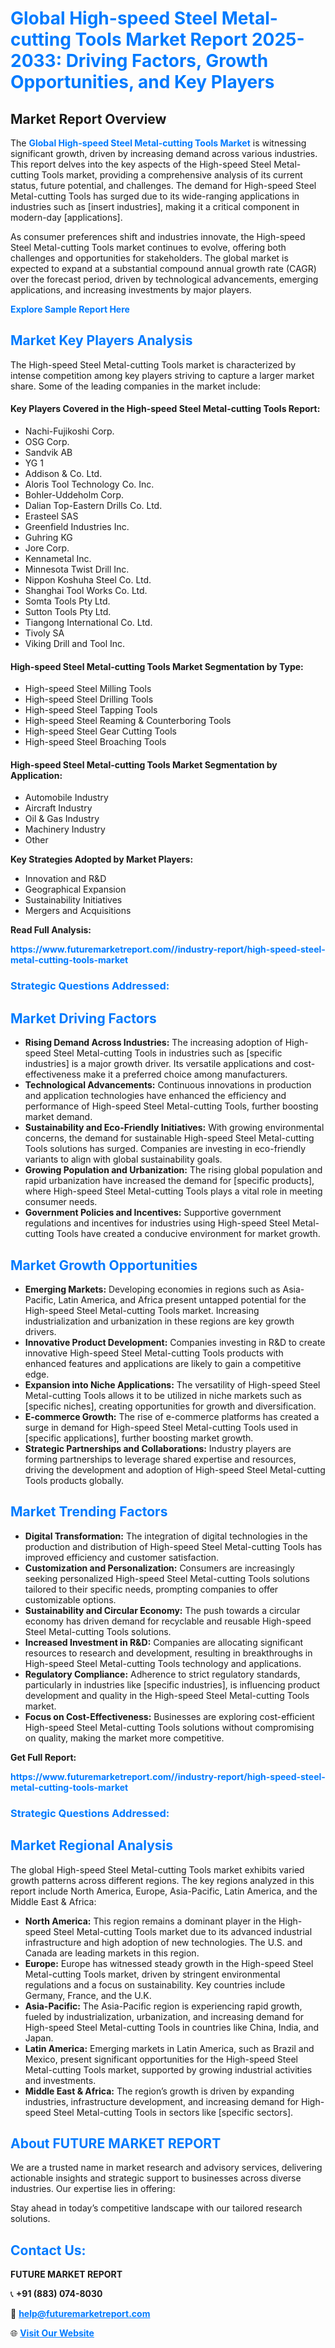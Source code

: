 <h1 style="color: #007BFF;">Global High-speed Steel Metal-cutting Tools Market Report 2025-2033: Driving Factors, Growth Opportunities, and Key Players</h1>

<section id="overview">
<h2>Market Report Overview</h2>
<p>The <a href="https://www.futuremarketreport.com//industry-report/high-speed-steel-metal-cutting-tools-market" style="color: #007BFF; text-decoration: none;"><strong>Global High-speed Steel Metal-cutting Tools Market</strong></a> is witnessing significant growth, driven by increasing demand across various industries. This report delves into the key aspects of the High-speed Steel Metal-cutting Tools market, providing a comprehensive analysis of its current status, future potential, and challenges. The demand for High-speed Steel Metal-cutting Tools has surged due to its wide-ranging applications in industries such as [insert industries], making it a critical component in modern-day [applications].</p>
<p>As consumer preferences shift and industries innovate, the High-speed Steel Metal-cutting Tools market continues to evolve, offering both challenges and opportunities for stakeholders. The global market is expected to expand at a substantial compound annual growth rate (CAGR) over the forecast period, driven by technological advancements, emerging applications, and increasing investments by major players.</p>
</section>

<section id="overview">
<p><a href="https://www.futuremarketreport.com//request-sample/reportId=91229" style="color: #007BFF; text-decoration: none;"><strong>Explore Sample Report Here</strong></a></p>
</section>

<section id="key-players">
<h2 style="color: #007BFF;">Market Key Players Analysis</h2>
<p>The High-speed Steel Metal-cutting Tools market is characterized by intense competition among key players striving to capture a larger market share. Some of the leading companies in the market include:</p>
<h4>Key Players Covered in the High-speed Steel Metal-cutting Tools Report:</h4>
<ul><li>Nachi-Fujikoshi Corp.</li><li>OSG Corp.</li><li>Sandvik AB</li><li>YG 1</li><li>Addison &amp; Co. Ltd.</li><li>Aloris Tool Technology Co. Inc.</li><li>Bohler-Uddeholm Corp.</li><li>Dalian Top-Eastern Drills Co. Ltd.</li><li>Erasteel SAS</li><li>Greenfield Industries Inc.</li><li>Guhring KG</li><li>Jore Corp.</li><li>Kennametal Inc.</li><li>Minnesota Twist Drill Inc.</li><li>Nippon Koshuha Steel Co. Ltd.</li><li>Shanghai Tool Works Co. Ltd.</li><li>Somta Tools Pty Ltd.</li><li>Sutton Tools Pty Ltd.</li><li>Tiangong International Co. Ltd.</li><li>Tivoly SA</li><li>Viking Drill and Tool Inc.</li></ul>
<h4>High-speed Steel Metal-cutting Tools Market Segmentation by Type:</h4>
<ul><li>High-speed Steel Milling Tools</li><li>High-speed Steel Drilling Tools</li><li>High-speed Steel Tapping Tools</li><li>High-speed Steel Reaming &amp; Counterboring Tools</li><li>High-speed Steel Gear Cutting Tools</li><li>High-speed Steel Broaching Tools</li></ul>

<h4>High-speed Steel Metal-cutting Tools Market Segmentation by Application:</h4>
<ul><li>Automobile Industry</li><li>Aircraft Industry</li><li>Oil &amp; Gas Industry</li><li>Machinery Industry</li><li>Other</li></ul>
<p><strong>Key Strategies Adopted by Market Players:</strong></p>
<ul>
<li>Innovation and R&D</li>
<li>Geographical Expansion</li>
<li>Sustainability Initiatives</li>
<li>Mergers and Acquisitions</li>
</ul>
</section>

<section>
<p><strong>Read Full Analysis: </strong></p><a href="https://www.futuremarketreport.com//industry-report/high-speed-steel-metal-cutting-tools-market" style="color: #007BFF; text-decoration: none;"><strong>https://www.futuremarketreport.com//industry-report/high-speed-steel-metal-cutting-tools-market</strong></a>
<h3 style="color: #007BFF;">Strategic Questions Addressed:</h3>
</section>

<section id="driving-factors">
<h2 style="color: #007BFF;">Market Driving Factors</h2>
<ul>
<li><strong>Rising Demand Across Industries:</strong> The increasing adoption of High-speed Steel Metal-cutting Tools in industries such as [specific industries] is a major growth driver. Its versatile applications and cost-effectiveness make it a preferred choice among manufacturers.</li>
<li><strong>Technological Advancements:</strong> Continuous innovations in production and application technologies have enhanced the efficiency and performance of High-speed Steel Metal-cutting Tools, further boosting market demand.</li>
<li><strong>Sustainability and Eco-Friendly Initiatives:</strong> With growing environmental concerns, the demand for sustainable High-speed Steel Metal-cutting Tools solutions has surged. Companies are investing in eco-friendly variants to align with global sustainability goals.</li>
<li><strong>Growing Population and Urbanization:</strong> The rising global population and rapid urbanization have increased the demand for [specific products], where High-speed Steel Metal-cutting Tools plays a vital role in meeting consumer needs.</li>
<li><strong>Government Policies and Incentives:</strong> Supportive government regulations and incentives for industries using High-speed Steel Metal-cutting Tools have created a conducive environment for market growth.</li>
</ul>
</section>

<section id="growth-opportunities">
<h2 style="color: #007BFF;">Market Growth Opportunities</h2>
<ul>
<li><strong>Emerging Markets:</strong> Developing economies in regions such as Asia-Pacific, Latin America, and Africa present untapped potential for the High-speed Steel Metal-cutting Tools market. Increasing industrialization and urbanization in these regions are key growth drivers.</li>
<li><strong>Innovative Product Development:</strong> Companies investing in R&D to create innovative High-speed Steel Metal-cutting Tools products with enhanced features and applications are likely to gain a competitive edge.</li>
<li><strong>Expansion into Niche Applications:</strong> The versatility of High-speed Steel Metal-cutting Tools allows it to be utilized in niche markets such as [specific niches], creating opportunities for growth and diversification.</li>
<li><strong>E-commerce Growth:</strong> The rise of e-commerce platforms has created a surge in demand for High-speed Steel Metal-cutting Tools used in [specific applications], further boosting market growth.</li>
<li><strong>Strategic Partnerships and Collaborations:</strong> Industry players are forming partnerships to leverage shared expertise and resources, driving the development and adoption of High-speed Steel Metal-cutting Tools products globally.</li>
</ul>
</section>

<section id="trending-factors">
<h2 style="color: #007BFF;">Market Trending Factors</h2>
<ul>
<li><strong>Digital Transformation:</strong> The integration of digital technologies in the production and distribution of High-speed Steel Metal-cutting Tools has improved efficiency and customer satisfaction.</li>
<li><strong>Customization and Personalization:</strong> Consumers are increasingly seeking personalized High-speed Steel Metal-cutting Tools solutions tailored to their specific needs, prompting companies to offer customizable options.</li>
<li><strong>Sustainability and Circular Economy:</strong> The push towards a circular economy has driven demand for recyclable and reusable High-speed Steel Metal-cutting Tools solutions.</li>
<li><strong>Increased Investment in R&D:</strong> Companies are allocating significant resources to research and development, resulting in breakthroughs in High-speed Steel Metal-cutting Tools technology and applications.</li>
<li><strong>Regulatory Compliance:</strong> Adherence to strict regulatory standards, particularly in industries like [specific industries], is influencing product development and quality in the High-speed Steel Metal-cutting Tools market.</li>
<li><strong>Focus on Cost-Effectiveness:</strong> Businesses are exploring cost-efficient High-speed Steel Metal-cutting Tools solutions without compromising on quality, making the market more competitive.</li>
</ul>
</section>

<section>
<p><strong>Get Full Report: </strong></p><a href="https://www.futuremarketreport.com//industry-report/high-speed-steel-metal-cutting-tools-market" style="color: #007BFF; text-decoration: none;"><strong>https://www.futuremarketreport.com//industry-report/high-speed-steel-metal-cutting-tools-market</strong></a>
<h3 style="color: #007BFF;">Strategic Questions Addressed:</h3>
</section>


<section id="regional-analysis">
<h2 style="color: #007BFF;">Market Regional Analysis</h2>
<p>The global High-speed Steel Metal-cutting Tools market exhibits varied growth patterns across different regions. The key regions analyzed in this report include North America, Europe, Asia-Pacific, Latin America, and the Middle East & Africa:</p>
<ul>
<li><strong>North America:</strong> This region remains a dominant player in the High-speed Steel Metal-cutting Tools market due to its advanced industrial infrastructure and high adoption of new technologies. The U.S. and Canada are leading markets in this region.</li>
<li><strong>Europe:</strong> Europe has witnessed steady growth in the High-speed Steel Metal-cutting Tools market, driven by stringent environmental regulations and a focus on sustainability. Key countries include Germany, France, and the U.K.</li>
<li><strong>Asia-Pacific:</strong> The Asia-Pacific region is experiencing rapid growth, fueled by industrialization, urbanization, and increasing demand for High-speed Steel Metal-cutting Tools in countries like China, India, and Japan.</li>
<li><strong>Latin America:</strong> Emerging markets in Latin America, such as Brazil and Mexico, present significant opportunities for the High-speed Steel Metal-cutting Tools market, supported by growing industrial activities and investments.</li>
<li><strong>Middle East & Africa:</strong> The region’s growth is driven by expanding industries, infrastructure development, and increasing demand for High-speed Steel Metal-cutting Tools in sectors like [specific sectors].</li>
</ul>
</section>

<footer>
<h2 style="color: #007BFF;">About FUTURE MARKET REPORT</h2>
<p>We are a trusted name in market research and advisory services, delivering actionable insights and strategic support to businesses across diverse industries. Our expertise lies in offering:</p>

<p>Stay ahead in today’s competitive landscape with our tailored research solutions.</p>

<h2 style="color: #007BFF;">Contact Us:</h2>
<p><strong>FUTURE MARKET REPORT</strong></p>
<p>📞 <strong>+91 (883) 074-8030</strong></p>
<p>📧 <strong><a href="mailto:help@futuremarketreport.com" style="color: #007BFF;">help@futuremarketreport.com</a></strong></p>
<p>🌐 <strong><a href="https://www.futuremarketreport.com/" style="color: #007BFF;">Visit Our Website</a></strong></p>
</footer>